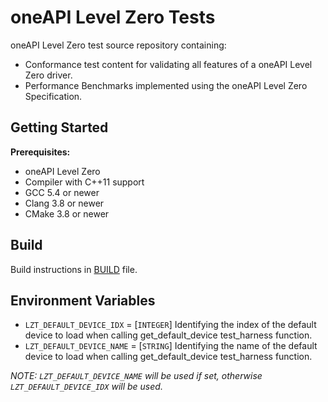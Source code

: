 # oneAPI Level Zero Tests

oneAPI Level Zero test source repository containing:
 * Conformance test content for validating all features of a oneAPI Level Zero driver.
 * Performance Benchmarks implemented using the oneAPI Level Zero Specification.

## Getting Started

**Prerequisites:**
 * oneAPI Level Zero
 * Compiler with C++11 support
 * GCC 5.4 or newer
 * Clang 3.8 or newer
 * CMake 3.8 or newer

## Build

Build instructions in [BUILD](BUILD.md) file.

## Environment Variables
* `LZT_DEFAULT_DEVICE_IDX` = [`INTEGER`] Identifying the index of the default device to load when calling get_default_device test_harness function.
* `LZT_DEFAULT_DEVICE_NAME` = [`STRING`] Identifying the name of the default device to load when calling get_default_device test_harness function.

*NOTE: `LZT_DEFAULT_DEVICE_NAME` will be used if set, otherwise `LZT_DEFAULT_DEVICE_IDX` will be used.*
